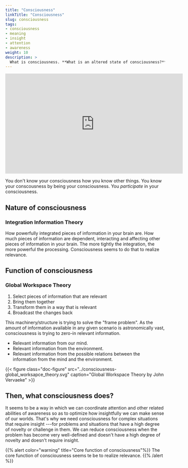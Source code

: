 ```yaml
---
title: "Consciousness"
linkTitle: "Consciousness"
slug: consciousness
tags:
- consciousness
- meaning
- insight
- attention
- awareness
weight: 10
description: >
  What is consciousness. **What is an altered state of consciousness?**
---
```


<div class="embed-responsive embed-responsive-16by9">
  <iframe class="embed-responsive-item" width="560" height="315" src="https://www.youtube.com/embed/dRzm_wSR1RU" title="YouTube video player" frameborder="0" allow="accelerometer; autoplay; clipboard-write; encrypted-media; gyroscope; picture-in-picture" allowfullscreen></iframe>
</div>

You don't know your consciousness how you know other things. You know your conscousness by being your consciousness. You *participate* in your consciousness.

## Nature of consciousness

### Integration Information Theory

How powerfully integrated pieces of information in your brain are. How much pieces of information are dependent, interacting and affecting other pieces of information in your brain.  The more tightly the integration, the more powerful the processing. Consciousness seems to do that to realize relevance.

## Function of consciousness

### Global Workspace Theory

1. Select pieces of information that are relevant
2. Bring them together
3. Transform them in a way that is relevant
4. Broadcast the changes back

This machinery/structure is trying to solve the "frame problem". As the amount of information available in any given scenario is astronomically vast, consciousness is trying to zero-in relevant information.

* Relevant information from our mind.
* Relevant information from the environment.
* Relevant information from the possible relations between the information from the mind and the environment.

{{< figure class="doc-figure" src="../consciousness-global_worksapce_theory.svg" caption="Global Workspace Theory by John Vervaeke" >}}

## Then, what consciousness does?

It seems to be a way in which we can coordinate attention and other related abilities of awareness so as to optimize how insightfully we can make sense of our worlds. That's why we need consciousness for complex situations that require insight ---for problems and situations that have a high degree of novelty or challenge in them. We can reduce consciousness when the problem has become very well-defined and doesn't have a high degree of novelty and doesn't require insight.

{{% alert color="warning" title="Core function of consciousness"%}}
The core function of consciousness seems te be to realize relevance.
{{% /alert %}}